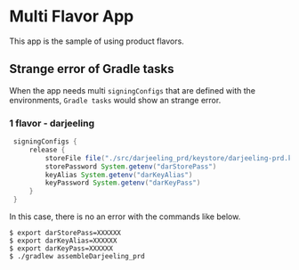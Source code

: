 # Multi Flavor App
This app is the sample of using product flavors.  

## Strange error of Gradle tasks
When the app needs multi `signingConfigs` that are defined with the environments,  `Gradle tasks` would show an strange error.

### 1 flavor - darjeeling
```groovy
 signingConfigs {
     release {
         storeFile file("./src/darjeeling_prd/keystore/darjeeling-prd.keystore")
         storePassword System.getenv("darStorePass")
         keyAlias System.getenv("darKeyAlias")
         keyPassword System.getenv("darKeyPass")
     }
 }
```
In this case, there is no an error with the commands like below.
```
$ export darStorePass=XXXXXX
$ export darKeyAlias=XXXXXX
$ export darKeyPass=XXXXXX
$ ./gradlew assembleDarjeeling_prd
```